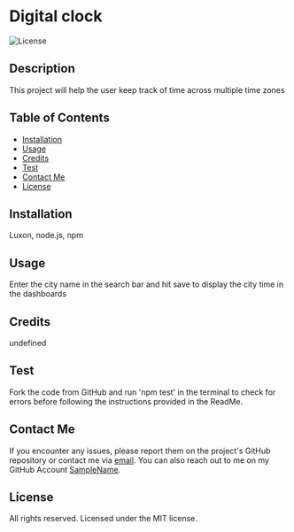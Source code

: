# Digital clock

![License](https://img.shields.io/badge/License-MIT-blue.svg)

## Description
This project will help the user keep track of time across multiple time zones

## Table of Contents
- [Installation](#installation)
- [Usage](#usage)
- [Credits](#credits)
- [Test](#test)
- [Contact Me](#contact-me)
- [License](#license)

## Installation
Luxon, node.js, npm

## Usage
Enter the city name in the search bar and hit save to display the city time in the dashboards

## Credits
undefined

## Test
Fork the code from GitHub and run 'npm test' in the terminal to check for errors before following the instructions provided in the ReadMe.

## Contact Me
If you encounter any issues, please report them on the project's GitHub repository or contact me via [email](email@address.com).
You can also reach out to me on my GitHub Account [SampleName](https://github.com/SampleName/).

## License
All rights reserved. Licensed under the MIT license.